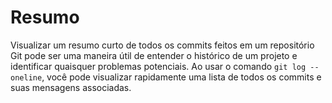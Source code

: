 # Resumo

Visualizar um resumo curto de todos os commits feitos em um repositório Git pode ser uma maneira útil de entender o histórico de um projeto e identificar quaisquer problemas potenciais. Ao usar o comando `git log --oneline`, você pode visualizar rapidamente uma lista de todos os commits e suas mensagens associadas.
